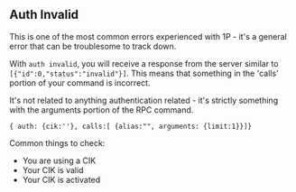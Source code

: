 Auth Invalid
-------------

This is one of the most common errors experienced with 1P - it's a general error that can be troublesome to track down.

With `auth invalid`, you will receive a response from the server similar to `[{"id":0,"status":"invalid"}]`. This means that something in the 'calls' portion of your command is incorrect.

It's not related to anything authentication related - it's strictly something with the arguments portion of the RPC command.

` { auth: {cik:''}, calls:[ {alias:"", arguments: {limit:1}}]} `

Common things to check:
* You are using a CIK
* Your CIK is valid
* Your CIK is activated

